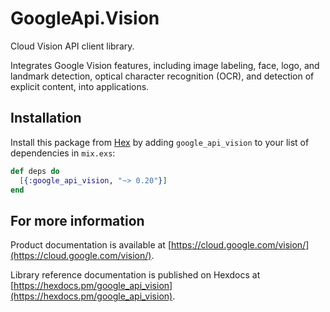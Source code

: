 # GoogleApi.Vision

Cloud Vision API client library.

Integrates Google Vision features, including image labeling, face, logo, and landmark detection, optical character recognition (OCR), and detection of explicit content, into applications.

## Installation

Install this package from [Hex](https://hex.pm) by adding
`google_api_vision` to your list of dependencies in `mix.exs`:

```elixir
def deps do
  [{:google_api_vision, "~> 0.20"}]
end
```

## For more information

Product documentation is available at [https://cloud.google.com/vision/](https://cloud.google.com/vision/).

Library reference documentation is published on Hexdocs at
[https://hexdocs.pm/google_api_vision](https://hexdocs.pm/google_api_vision).
